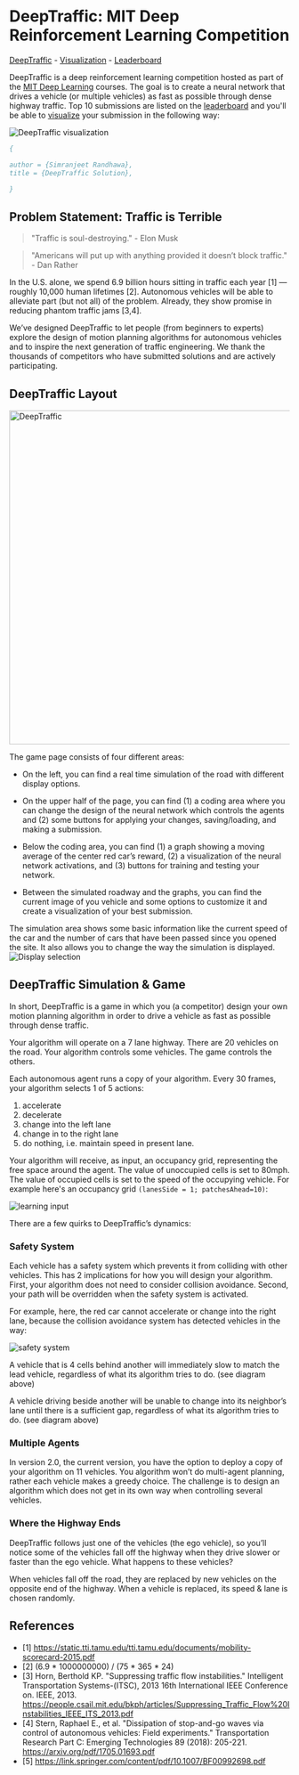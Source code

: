 
# DeepTraffic: MIT Deep Reinforcement Learning Competition

[DeepTraffic](https://selfdrivingcars.mit.edu/deeptraffic) - [Visualization](https://selfdrivingcars.mit.edu/deeptraffic-visualization) - [Leaderboard](https://selfdrivingcars.mit.edu/deeptraffic-leaderboard) 

DeepTraffic is a deep reinforcement learning competition hosted as part of the [MIT Deep Learning](https://deeplearning.mit.edu) courses. The goal is to create a neural network that drives a vehicle (or multiple vehicles) as fast as possible through dense highway traffic. Top 10 submissions are listed on the  [leaderboard](https://selfdrivingcars.mit.edu/deeptraffic-leaderboard/) and you'll be able to [visualize](https://selfdrivingcars.mit.edu/deeptraffic-visualization/) your submission in the following way:

![DeepTraffic visualization](images/deeptraffic-visualization-example.gif)


```bibtex
{

author = {Simranjeet Randhawa},
title = {DeepTraffic Solution},

}
```


## Problem Statement: Traffic is Terrible
> "Traffic is soul-destroying." - Elon Musk

> "Americans will put up with anything provided it doesn’t block traffic." - Dan Rather 



In the U.S. alone, we spend 6.9 billion hours sitting in traffic each year [1] — roughly 10,000 human lifetimes [2]. Autonomous vehicles will be able to alleviate part (but not all) of the problem. Already, they show promise in reducing phantom traffic jams [3,4].

We’ve designed DeepTraffic to let people (from beginners to experts) explore the design of motion planning algorithms for autonomous vehicles and to inspire the next generation of traffic engineering. We thank the thousands of competitors who have submitted solutions and are actively participating.

## DeepTraffic Layout

<img src="https://selfdrivingcars.mit.edu/wordpress/wp-content/uploads/2018/01/Screenshot-from-2018-01-08-17-45-42.png" 
alt="DeepTraffic" width="600" />

The game page consists of four different areas:

- On the left, you can find a real time simulation of the road with different display options.

- On the upper half of the page, you can find (1) a coding area where you can change the design of the neural network which controls the agents and (2) some buttons for applying your changes, saving/loading, and making a submission.

- Below the coding area, you can find (1) a graph showing a moving average of the center red car’s reward, (2) a visualization of the neural network activations, and (3) buttons for training and testing your network.

- Between the simulated roadway and the graphs, you can find the current image of you vehicle and some options to customize it and create a visualization of your best submission.

The simulation area shows some basic information like the current speed of the car and the number of cars that have been passed since you opened the site. It also allows you to change the way the simulation is displayed.
![Display selection](http://selfdrivingcars.mit.edu/wordpress/wp-content/uploads/2017/01/normal.gif)

## DeepTraffic Simulation & Game

In short, DeepTraffic is a game in which you (a competitor) design your own motion planning algorithm in order to drive a vehicle as fast as possible through dense traffic.

Your algorithm will operate on a 7 lane highway. There are 20 vehicles on the road. Your algorithm controls some vehicles. The game controls the others.

Each autonomous agent runs a copy of your algorithm. Every 30 frames, your algorithm selects 1 of 5 actions:

1. accelerate
1. decelerate
1. change into the left lane
1. change in to the right lane
1. do nothing, i.e. maintain speed in present lane.

Your algorithm will receive, as input, an occupancy grid, representing the free space around the agent. The value of unoccupied cells is set to 80mph. The value of occupied cells is set to the speed of the occupying vehicle. For example here's an occupancy grid `(lanesSide = 1; patchesAhead=10)`:

![learning input](https://selfdrivingcars.mit.edu/wordpress/wp-content/uploads/2017/01/Screen-Shot-2017-01-03-at-16.06.29-151x300.png)

There are a few quirks to DeepTraffic’s dynamics:

### Safety System

Each vehicle has a safety system which prevents it from colliding with other vehicles. This has 2 implications for how you will design your algorithm. First, your algorithm does not need to consider collision avoidance. Second, your path will be overridden when the safety system is activated.

For example, here, the red car cannot accelerate or change into the right lane, because the collision avoidance system has detected vehicles in the way:

![safety system](https://selfdrivingcars.mit.edu/wordpress/wp-content/uploads/2017/01/Screen-Shot-2017-01-03-at-16.28.32-152x300.png)

A vehicle that is 4 cells behind another will immediately slow to match the lead vehicle, regardless of what its algorithm tries to do. (see diagram above)

A vehicle driving beside another will be unable to change into its neighbor’s lane until there is a sufficient gap, regardless of what its algorithm tries to do. (see diagram above)

### Multiple Agents

In version 2.0, the current version, you have the option to deploy a copy of your algorithm on 11 vehicles. You algorithm won’t do multi-agent planning, rather each vehicle makes a greedy choice. The challenge is to design an algorithm which does not get in its own way when controlling several vehicles.

### Where the Highway Ends

DeepTraffic follows just one of the vehicles (the ego vehicle), so you’ll notice some of the vehicles fall off the highway when they drive slower or faster than the ego vehicle. What happens to these vehicles?

When vehicles fall off the road, they are replaced by new vehicles on the opposite end of the highway. When a vehicle is replaced, its speed & lane is chosen randomly.



## References

- [1] https://static.tti.tamu.edu/tti.tamu.edu/documents/mobility-scorecard-2015.pdf
- [2] (6.9 * 1000000000) / (75 * 365 * 24)
- [3] Horn, Berthold KP. "Suppressing traffic flow instabilities." Intelligent Transportation Systems-(ITSC), 2013 16th International IEEE Conference on. IEEE, 2013. https://people.csail.mit.edu/bkph/articles/Suppressing_Traffic_Flow%20Instabilities_IEEE_ITS_2013.pdf
- [4] Stern, Raphael E., et al. "Dissipation of stop-and-go waves via control of autonomous vehicles: Field experiments." Transportation Research Part C: Emerging Technologies 89 (2018): 205-221. https://arxiv.org/pdf/1705.01693.pdf
- [5] https://link.springer.com/content/pdf/10.1007/BF00992698.pdf
